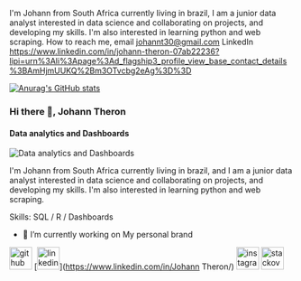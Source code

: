 I'm Johann from South Africa currently living in brazil, I am a junior data analyst interested in data science and collaborating on projects, and developing my skills. I'm also interested in learning python and web scraping.
How to reach me, email johannt30@gmail.com LinkedIn https://www.linkedin.com/in/johann-theron-07ab22236?lipi=urn%3Ali%3Apage%3Ad_flagship3_profile_view_base_contact_details%3BAmHjmUUKQ%2Bm3OTvcbg2eAg%3D%3D
 
 [![Anurag's GitHub stats](https://github-readme-stats.vercel.app/api?username=JT697717)](https://github.com/anuraghazra/github-readme-stats)
 
 ### Hi there 👋, Johann Theron
#### Data analytics and Dashboards
![Data analytics and Dashboards](https://ibb.co/T1ZDHG9)

I'm Johann from South Africa currently living in brazil, and I am a junior data analyst interested in data science and collaborating on projects, and developing my skills. I'm also interested in learning python and web scraping.

Skills: SQL / R / Dashboards

- 🔭 I’m currently working on My personal brand 


[<img src='https://cdn.jsdelivr.net/npm/simple-icons@3.0.1/icons/github.svg' alt='github' height='40'>](https://github.com/JT697717)  [<img src='https://cdn.jsdelivr.net/npm/simple-icons@3.0.1/icons/linkedin.svg' alt='linkedin' height='40'>](https://www.linkedin.com/in/Johann Theron/)  [<img src='https://cdn.jsdelivr.net/npm/simple-icons@3.0.1/icons/instagram.svg' alt='instagram' height='40'>](https://www.instagram.com/johannjoshua/)  [<img src='https://cdn.jsdelivr.net/npm/simple-icons@3.0.1/icons/stackoverflow.svg' alt='stackoverflow' height='40'>](https://stackoverflow.com/users/19537524)  



<!---
JT697717/JT697717 is a ✨ special ✨ repository because its `README.md` (this file) appears on your GitHub profile.
You can click the Preview link to take a look at your changes.
--->
